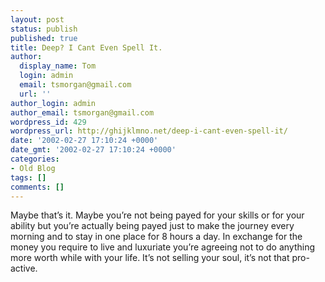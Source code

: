```yaml
---
layout: post
status: publish
published: true
title: Deep? I Cant Even Spell It.
author:
  display_name: Tom
  login: admin
  email: tsmorgan@gmail.com
  url: ''
author_login: admin
author_email: tsmorgan@gmail.com
wordpress_id: 429
wordpress_url: http://ghijklmno.net/deep-i-cant-even-spell-it/
date: '2002-02-27 17:10:24 +0000'
date_gmt: '2002-02-27 17:10:24 +0000'
categories:
- Old Blog
tags: []
comments: []
---
```

<p>Maybe that&#8217;s it. Maybe you&#8217;re not being payed for your skills or for your ability but you&#8217;re actually being payed just to make the journey every morning and to stay in one place for 8 hours a day. In exchange for the money you require to live and luxuriate you&#8217;re agreeing not to do anything more worth while with your life. It&#8217;s not selling your soul, it&#8217;s not that pro-active.</p>

